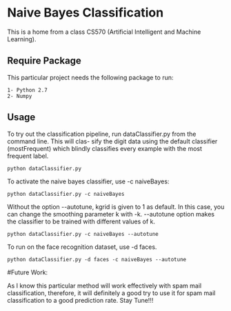 # Naive Bayes Classification

This is a home from a class CS570 (Artificial Intelligent and Machine Learning).

## Require Package

This particular project needs the following package to run:

	1- Python 2.7
	2- Numpy

## Usage

To try out the classification pipeline, run dataClassifier.py from the command line. This will clas-
sify the digit data using the default classifier (mostFrequent) which blindly classifies every example
with the most frequent label.

	python dataClassifier.py

To activate the naive bayes classifier, use -c naiveBayes:

	python dataClassifier.py -c naiveBayes

Without the option --autotune, kgrid is given to 1 as default. In this case, you can change the
smoothing parameter k with -k. --autotune option makes the classifier to be trained with different
values of k.

	python dataClassifier.py -c naiveBayes --autotune

To run on the face recognition dataset, use -d faces.

	python dataClassifier.py -d faces -c naiveBayes --autotune

#Future Work:

As I know this particular method will work effectively with spam mail classification, therefore, it will definitely a good try to use it for spam mail classification to a good prediction rate. Stay Tune!!!
	

